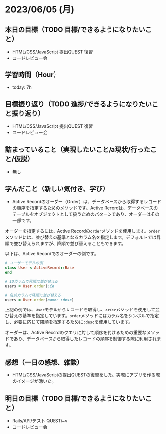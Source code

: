 # 2023/06/05 (月)

## 本日の目標（TODO 目標/できるようになりたいこと）

- HTML/CSS/JavaScript 提出QUEST 復習
- コードレビュー会

## 学習時間（Hour）

- today: 7h

## 目標振り返り（TODO 進捗/できるようになりたいこと振り返り）

- HTML/CSS/JavaScript 提出QUEST 復習
- コードレビュー会

## 詰まっていること（実現したいこと/a現状/行ったこと/仮説）

- 無し

## 学んだこと（新しい気付き、学び）

- Active Recordのオーダー（Order）は、データベースから取得するレコードの順序を指定するためのメソッドです。Active Recordは、データベースのテーブルをオブジェクトとして扱うためのパターンであり、オーダーはその一部です。

オーダーを指定するには、Active Recordの`order`メソッドを使用します。`order`メソッドには、並び替えの基準となるカラム名を指定します。デフォルトでは昇順で並び替えられますが、降順で並び替えることもできます。

以下は、Active Recordでのオーダーの例です。

```ruby
# ユーザーモデルの例
class User < ActiveRecord::Base
end

# IDカラムで昇順に並び替える
users = User.order(:id)

# 名前カラムで降順に並び替える
users = User.order(name: :desc)
```

上記の例では、`User`モデルからレコードを取得し、`order`メソッドを使用して並び替えの基準を指定しています。`order`メソッドにはカラム名をシンボルで指定し、必要に応じて降順を指定するために`:desc`を使用しています。

オーダーは、Active Recordのクエリに対して順序を付けるための重要なメソッドであり、データベースから取得したレコードの順序を制御する際に利用されます。

## 感想（一日の感想、雑談）

- HTML/CSS/JavaScriptの提出QUESTの復習をした。実際にアプリを作る際のイメージが湧いた。

## 明日の目標（TODO 目標/できるようになりたいこと）

- Rails/API/テスト QUESTⅰ~v
- コードレビュー会